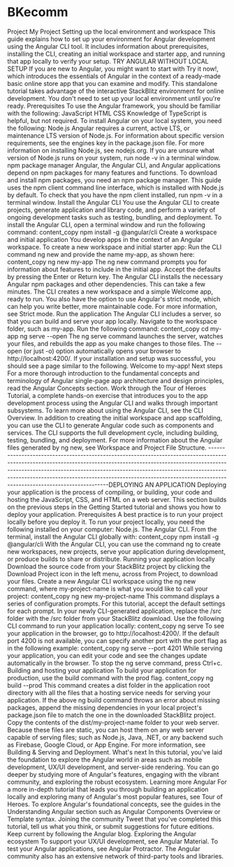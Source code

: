 # BKecomm
Project My Project Setting up the local environment and workspace This guide explains how to set up your environment for Angular development using the Angular CLI tool. It includes information about prerequisites, installing the CLI, creating an initial workspace and starter app, and running that app locally to verify your setup.  TRY ANGULAR WITHOUT LOCAL SETUP If you are new to Angular, you might want to start with Try it now!, which introduces the essentials of Angular in the context of a ready-made basic online store app that you can examine and modify. This standalone tutorial takes advantage of the interactive StackBlitz environment for online development. You don't need to set up your local environment until you're ready.  Prerequisites To use the Angular framework, you should be familiar with the following:  JavaScript HTML CSS Knowledge of TypeScript is helpful, but not required.  To install Angular on your local system, you need the following:  Node.js  Angular requires a current, active LTS, or maintenance LTS version of Node.js.  For information about specific version requirements, see the engines key in the package.json file.  For more information on installing Node.js, see nodejs.org. If you are unsure what version of Node.js runs on your system, run node -v in a terminal window.  npm package manager  Angular, the Angular CLI, and Angular applications depend on npm packages for many features and functions. To download and install npm packages, you need an npm package manager. This guide uses the npm client command line interface, which is installed with Node.js by default. To check that you have the npm client installed, run npm -v in a terminal window.  Install the Angular CLI You use the Angular CLI to create projects, generate application and library code, and perform a variety of ongoing development tasks such as testing, bundling, and deployment.  To install the Angular CLI, open a terminal window and run the following command:  content_copy npm install -g @angular/cli Create a workspace and initial application You develop apps in the context of an Angular workspace.  To create a new workspace and initial starter app:  Run the CLI command ng new and provide the name my-app, as shown here:  content_copy ng new my-app The ng new command prompts you for information about features to include in the initial app. Accept the defaults by pressing the Enter or Return key.  The Angular CLI installs the necessary Angular npm packages and other dependencies. This can take a few minutes.  The CLI creates a new workspace and a simple Welcome app, ready to run.  You also have the option to use Angular's strict mode, which can help you write better, more maintainable code. For more information, see Strict mode.  Run the application The Angular CLI includes a server, so that you can build and serve your app locally.  Navigate to the workspace folder, such as my-app.  Run the following command:  content_copy cd my-app ng serve --open The ng serve command launches the server, watches your files, and rebuilds the app as you make changes to those files.  The --open (or just -o) option automatically opens your browser to http://localhost:4200/.  If your installation and setup was successful, you should see a page similar to the following.  Welcome to my-app! Next steps For a more thorough introduction to the fundamental concepts and terminology of Angular single-page app architecture and design principles, read the Angular Concepts section.  Work through the Tour of Heroes Tutorial, a complete hands-on exercise that introduces you to the app development process using the Angular CLI and walks through important subsystems.  To learn more about using the Angular CLI, see the CLI Overview. In addition to creating the initial workspace and app scaffolding, you can use the CLI to generate Angular code such as components and services. The CLI supports the full development cycle, including building, testing, bundling, and deployment.  For more information about the Angular files generated by ng new, see Workspace and Project File Structure.  ------------------------------------------------------------------------------------------------------------------------------------------------------------------------------------------------------------------------------------------------------------------------------------------------------------------------------------------------------------------DEPLOYING AN APPLICATION Deploying your application is the process of compiling, or building, your code and hosting the JavaScript, CSS, and HTML on a web server.  This section builds on the previous steps in the Getting Started tutorial and shows you how to deploy your application.  Prerequisites A best practice is to run your project locally before you deploy it. To run your project locally, you need the following installed on your computer:  Node.js.  The Angular CLI. From the terminal, install the Angular CLI globally with:  content_copy npm install -g @angular/cli With the Angular CLI, you can use the command ng to create new workspaces, new projects, serve your application during development, or produce builds to share or distribute.  Running your application locally Download the source code from your StackBlitz project by clicking the Download Project icon in the left menu, across from Project, to download your files.  Create a new Angular CLI workspace using the ng new command, where my-project-name is what you would like to call your project:  content_copy ng new my-project-name This command displays a series of configuration prompts. For this tutorial, accept the default settings for each prompt.  In your newly CLI-generated application, replace the /src folder with the /src folder from your StackBlitz download.  Use the following CLI command to run your application locally:  content_copy ng serve To see your application in the browser, go to http://localhost:4200/. If the default port 4200 is not available, you can specify another port with the port flag as in the following example:  content_copy ng serve --port 4201 While serving your application, you can edit your code and see the changes update automatically in the browser. To stop the ng serve command, press Ctrl+c.  Building and hosting your application To build your application for production, use the build command with the prod flag.  content_copy ng build --prod This command creates a dist folder in the application root directory with all the files that a hosting service needs for serving your application.  If the above ng build command throws an error about missing packages, append the missing dependencies in your local project's package.json file to match the one in the downloaded StackBlitz project.  Copy the contents of the dist/my-project-name folder to your web server. Because these files are static, you can host them on any web server capable of serving files; such as Node.js, Java, .NET, or any backend such as Firebase, Google Cloud, or App Engine. For more information, see Building &amp; Serving and Deployment.  What's next In this tutorial, you've laid the foundation to explore the Angular world in areas such as mobile development, UX/UI development, and server-side rendering. You can go deeper by studying more of Angular's features, engaging with the vibrant community, and exploring the robust ecosystem.  Learning more Angular For a more in-depth tutorial that leads you through building an application locally and exploring many of Angular's most popular features, see Tour of Heroes.  To explore Angular's foundational concepts, see the guides in the Understanding Angular section such as Angular Components Overview or Template syntax.  Joining the community Tweet that you've completed this tutorial, tell us what you think, or submit suggestions for future editions.  Keep current by following the Angular blog.  Exploring the Angular ecosystem To support your UX/UI development, see Angular Material.  To test your Angular applications, see Angular Protractor.  The Angular community also has an extensive network of third-party tools and libraries.
